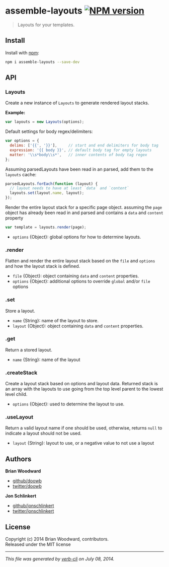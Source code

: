 # assemble-layouts [![NPM version](https://badge.fury.io/js/assemble-layouts.png)](http://badge.fury.io/js/assemble-layouts)

> Layouts for your templates.

## Install
Install with [npm](npmjs.org):

```bash
npm i assemble-layouts --save-dev
```

## API
### Layouts

Create a new instance of `Layouts` to generate rendered layout stacks.

**Example:**

```js
var layouts = new Layouts(options);
```

Default settings for body regex/delimiters:

```js
var options = {
  delims: ['{{', '}}'],     // start and end delimiters for body tag
  expression: '{{ body }}', // default body tag for empty layouts
  matter: '\\s*body\\s*',   // inner contents of body tag regex
};
```

Assuming parsedLayouts have been read in an parsed, add them to the `layouts` cache:

```js
parsedLayouts.forEach(function (layout) {
  // layout needs to have at least `data` and `content`
  layouts.set(layout.name, layout);
});
```

Render the entire layout stack for a specific page object. assuming
the `page` object has already been read in and parsed and contains a
`data` and `content` property

```js
var template = layouts.render(page);
```

* `options` {Object}: global options for how to determine layouts.   


### .render

Flatten and render the entire layout stack based on the `file` and `options`
and how the layout stack is defined.

* `file` {Object}: object containing `data` and `content` properties. 
* `options` {Object}: additional options to override `global` and/or `file` options   


### .set

Store a layout.

* `name` {String}: name of the layout to store. 
* `layout` {Object}: object containing `data` and `content` properties.   


### .get

Return a stored layout.

* `name` {String}: name of the layout   


### .createStack

Create a layout stack based on options and layout data. Returned stack is
an array with the layouts to use going from the top level parent to the
lowest level child.

* `options` {Object}: used to determine the layout to use.   


### .useLayout

Return a valid layout name if one should be used, otherwise, returns `null`
to indicate a layout should not be used.

* `layout` {String}: layout to use, or a negative value to not use a layout

## Authors
 
**Brian Woodward**
 
+ [github/doowb](https://github.com/doowb)
+ [twitter/doowb](http://twitter.com/doowb) 
 
**Jon Schlinkert**
 
+ [github/jonschlinkert](https://github.com/jonschlinkert)
+ [twitter/jonschlinkert](http://twitter.com/jonschlinkert) 


## License
Copyright (c) 2014 Brian Woodward, contributors.  
Released under the MIT license

***

_This file was generated by [verb-cli](https://github.com/assemble/verb-cli) on July 08, 2014._